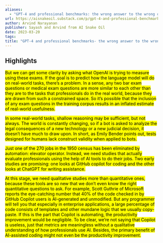 ```yaml
---
aliases:
  - "GPT-4 and professional benchmarks: the wrong answer to the wrong question"
url: https://aisnakeoil.substack.com/p/gpt-4-and-professional-benchmarks
author: Arvind Narayanan
publisher: Sayash and Arvind from AI Snake Oil
date: 2023-03-20
tags:
title: "GPT-4 and professional benchmarks- the wrong answer to the wrong question"
---
```


## Highlights
<mark>But we can get some clarity by asking what OpenAI is trying to measure using these exams. If the goal is to predict how the language model will do on real-world tasks, there’s a problem. In a sense, any two bar exam questions or medical exam questions are more similar to each other than they are to the tasks that professionals do in the real world, because they are drawn from such a constrained space. So it’s possible that the inclusion of any exam questions in the training corpus results in an inflated estimate of real-world usefulness.</mark>

<mark>In some real-world tasks, shallow reasoning may be sufficient, but not always. The world is constantly changing, so if a bot is asked to analyze the legal consequences of a new technology or a new judicial decision, it doesn’t have much to draw upon. In short, as Emily Bender points out, tests designed for humans lack construct validity when applied to bots.</mark>

<mark>Just one of the 270 jobs in the 1950 census has been eliminated by automation: elevator operator. Instead, we need studies that actually evaluate professionals using the help of AI tools to do their jobs. Two early studies are promising: one looks at GitHub copilot for coding and the other looks at ChatGPT for writing assistance.</mark>

<mark>At this stage, we need qualitative studies more than quantitative ones, because these tools are so new that we don’t even know the right quantitative questions to ask. For example, Scott Guthrie of Microsoft reports the eye-catching number that 40% of the code checked in by GitHub Copilot users is AI-generated and unmodified. But any programmer will tell you that especially in enterprise applications, a large percentage of code consists of templates and other mundane logic that we usually copy-paste. If this is the part that Copilot is automating, the productivity improvement would be negligible. To be clear, we’re not saying that Copilot is useless, just that metrics are meaningless without a qualitative understanding of how professionals use AI. Besides, the primary benefit of AI-assisted coding might not even be the productivity improvement.</mark>
